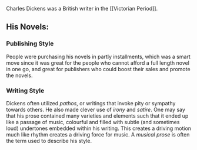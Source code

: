 
Charles Dickens was a British writer in the [[Victorian Period]].


## His Novels:
### Publishing Style 

People were purchasing his novels in partly installments, which was a smart move since it was great for the people who cannot afford a full length novel in one go, and great for publishers who could boost their sales and promote the novels.


### Writing Style

Dickens often utilized *pathos*, or writings that invoke pity or sympathy towards others.
He also made clever use of *irony* and *satire*. One may say that his prose contained many varieties and elements such that it ended up like a passage of music, colourful and filled with subtle (and sometimes loud) undertones embedded within his writing. This creates a driving motion much like rhythm creates a driving force for music. A *musical prose* is often the term used to describe his style.